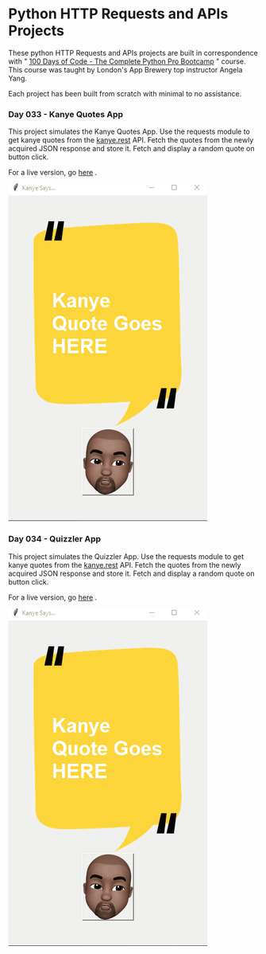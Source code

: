 # Python HTTP Requests and APIs Projects

These python HTTP Requests and APIs projects are built in correspondence with " [100 Days of Code - The Complete Python Pro Bootcamp](https://www.udemy.com/course/100-days-of-code/) " course. This course was taught by London's App Brewery top instructor Angela Yang.<br/>

Each project has been built from scratch with minimal to no assistance.<br/>

### Day 033 - Kanye Quotes App

This project simulates the Kanye Quotes App. Use the requests module to get kanye quotes from the [kanye.rest](https://kanye.rest/) API. Fetch the quotes from the newly acquired JSON response and store it. Fetch and display a random quote on button click. 

For a live version, go [here](https://replit.com/@grandeurkoe/kanye-quotes-app?v=1) .

![Kanye Quotes App](kanye-quotes-app/kanye-quotes-app.gif)

### Day 034 - Quizzler App

This project simulates the Quizzler App. Use the requests module to get kanye quotes from the [kanye.rest](https://kanye.rest/) API. Fetch the quotes from the newly acquired JSON response and store it. Fetch and display a random quote on button click. 

For a live version, go [here](https://replit.com/@grandeurkoe/kanye-quotes-app?v=1) .

![Quizzler App](kanye-quotes-app/kanye-quotes-app.gif)
